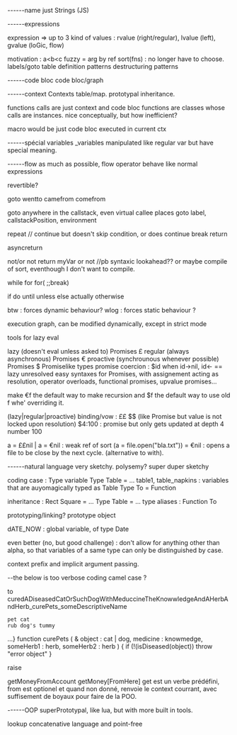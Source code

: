 ------name
just Strings (JS)

------expressions

expression => up to 3 kind of values : rvalue (right/regular), lvalue (left), gvalue (loGic, flow)

motivation : 
    a<b<c
    fuzzy =
    arg by ref
    sort(fns) : no longer have to choose.
    labels/goto
    table definition patterns
    destructuring patterns
    
------code bloc
code bloc/graph



------context
Contexts
table/map. prototypal inheritance.


functions calls are just context and code bloc
functions are classes whose calls are instances.
nice conceptually, but how inefficient?

macro would be just code bloc executed in current ctx

------spécial variables
_variables
manipulated like regular var but have special meaning.


------flow
as much as possible, flow operator behave like normal expressions

revertible?

goto
wentto
camefrom
comefrom

goto anywhere in the callstack, even virtual callee places
goto label, callstackPosition, environment

repeat // continue but doesn't skip condition, or does
continue
break
return

asyncreturn

not/or not
return myVar or not
//pb syntaxic lookahead?? or maybe compile of sort, eventhough I don't want to compile.

while
for
for( ;;break)

if
do
until
unless
else
actually
otherwise

btw : forces dynamic behaviour?
wlog : forces static behaviour ?

execution graph, can be modified dynamically, except in strict mode

tools for lazy eval

lazy (doesn't eval unless asked to) Promises  £
regular (always asynchronous) Promises €
proactive (synchrounous whenever possible) Promises  $
Promiselike types
promise coercion : $id when id->nil, id<- == lazy unresolved
easy syntaxes for Promises, with assignement acting as resolution, operator overloads, functional promises, upvalue promises...

make €f the default way to make recursion
and $f the default way to use old f whe' overriding it.

(lazy|regular|proactive) binding/vow : ££ $$ (like Promise but value is not locked upon resolution)
$4:100 : promise but only gets updated at depth 4 number 100

a = ££nil | a = €nil : weak ref of sort
(a = file.open("bla.txt")) = €nil : opens a file to be close by the next cycle. (alternative to with).

------natural language
very sketchy.
polysemy?
    super duper sketchy

coding case :
Type variable
Type Table = ...
table1, table_napkins : variables that are auyomagically typed as Table
Type To = Function

inheritance :
Rect Square = ...
Type Table = ...
type aliases :
Function To

prototyping/linking?
prototype object

dATE_NOW : global variable, of type Date

even better (no, but good challenge) : don't allow for anything other than alpha, so that variables of a same type can only be distinguished by case.


context prefix and implicit argument passing.

--the below is too verbose
coding camel case ?

to curedADiseasedCatOrSuchDogWithMeduccineTheKnowwledgeAndAHerbAndHerb_curePets_someDescriptiveName

    
    pet cat
    rub dog's tummy
...}
function curePets ( & object : cat | dog, medicine : knowmedge, someHerb1 : herb, someHerb2 : herb ) {
    if (!(isDiseased(object)) throw "error object"
}

raise

getMoneyFromAccount
getMoney[FromHere] 
    get est un verbe prédéfini, from est optionel et quand non donné, renvoie le context courrant, avec suffisement de boyaux pour faire de la POO.


------OOP
superPrototypal, like lua, but with more built in tools.

    
lookup concatenative language
    and point-free
